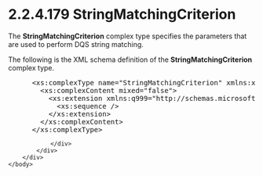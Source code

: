 <html dir="LTR" xmlns:mshelp="http://msdn.microsoft.com/mshelp" xmlns:ddue="http://ddue.schemas.microsoft.com/authoring/2003/5" xmlns:xlink="http://www.w3.org/1999/xlink" xmlns:tool="http://www.microsoft.com/tooltip">
    <head>
        <meta http-equiv="Content-Type" content="text/html; CHARSET=utf-8"></meta>
        <meta name="save" content="history"></meta>
        <title>2.2.4.179 StringMatchingCriterion</title>
        <xml>
            <mshelp:toctitle title="2.2.4.179 StringMatchingCriterion"></mshelp:toctitle>
            <mshelp:rltitle title="[MS-SSMDSWS-15]: StringMatchingCriterion"></mshelp:rltitle>
            <mshelp:keyword index="A" term="a99e8e06-c6ae-4714-b7f4-c2a6e8f05945"></mshelp:keyword>
            <mshelp:attr name="DCSext.ContentType" value="open specification"></mshelp:attr>
            <mshelp:attr name="AssetID" value="a99e8e06-c6ae-4714-b7f4-c2a6e8f05945"></mshelp:attr>
            <mshelp:attr name="TopicType" value="kbRef"></mshelp:attr>
            <mshelp:attr name="DCSext.Title" value="[MS-SSMDSWS-15]: StringMatchingCriterion" />
        </xml>
    </head>
    <body>
        <div id="header">
            <h1 class="heading">2.2.4.179 StringMatchingCriterion</h1>
        </div>
        <div id="mainSection">
            <div id="mainBody">
                <div id="allHistory" class="saveHistory"></div>
                <div id="sectionSection0" class="section" name="collapseableSection">
                    

<p>The <b>StringMatchingCriterion</b> complex type specifies
the parameters that are used to perform DQS string matching.</p>

<p>The following is the XML schema definition of the <b>StringMatchingCriterion</b>
complex type.</p>

<dl>
<dd>
<div><pre> &lt;xs:complexType name=&quot;StringMatchingCriterion&quot; xmlns:xs=&quot;http://www.w3.org/2001/XMLSchema&quot;&gt;
   &lt;xs:complexContent mixed=&quot;false&quot;&gt;
     &lt;xs:extension xmlns:q999=&quot;http://schemas.microsoft.com/sqlserver/masterdataservices/2009/09&quot; base=&quot;q999:SimilarMatchingCriterion&quot;&gt;
       &lt;xs:sequence /&gt;
     &lt;/xs:extension&gt;
   &lt;/xs:complexContent&gt;
 &lt;/xs:complexType&gt;
</pre></div>
</dd></dl>


                </div>
            </div>
        </div>
    </body>
</html>